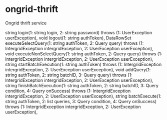 # ongrid-thrift
Ongrid thrift service 

string login(1: string login, 2: string password) throws (1: UserException userException),
void logout(1: string authToken),
DataRowSet executeSelectQuery(1: string authToken, 2: Query query) throws (1: IntergridException intergridException, 2: UserException userException),
void executeNonSelectQuery(1: string authToken, 2: Query query) throws (1: IntergridException intergridException, 2: UserException userException),
string startBatchExecution(1: string authToken) throws (1: IntergridException intergridException, 2: UserException userException),
void addQuery(1: string authToken, 2: string batchID, 3: Query query) throws (1: IntergridException intergridException, 2: UserException userException),
string finishBatchExecution(1: string authToken, 2: string batchID, 3: Query condition, 4: Query onSuccess) throws (1: IntergridException intergridException, 2: UserException userException),
string batchExecute(1: string authToken, 2: list<Query> queries, 3: Query condition, 4: Query onSuccess) throws (1: IntergridException intergridException, 2: UserException userException),
